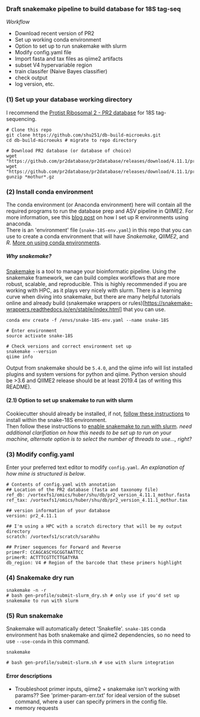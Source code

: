 ### Draft snakemake pipeline to build database for 18S tag-seq

_Workflow_
* Download recent version of PR2
* Set up working conda environment
* Option to set up to run snakemake with slurm
* Modify config.yaml file
* Import fasta and tax files as qiime2 artifacts
* subset V4 hypervariable region
* train classifer (Naive Bayes classifier)
* check output
* log version, etc.


### (1) Set up your database working directory
I recommend the [Protist Ribosomal 2 - PR2 database](https://github.com/pr2database/pr2database) for 18S tag-sequencing.

```
# Clone this repo
git clone https://github.com/shu251/db-build-microeuks.git
cd db-build-microeuks # migrate to repo directory

# Download PR2 database (or database of choice)
wget "https://github.com/pr2database/pr2database/releases/download/4.11.1/pr2_version_4.11.1_mothur.tax.gz"
wget "https://github.com/pr2database/pr2database/releases/download/4.11.1/pr2_version_4.11.1_mothur.fasta.gz"
gunzip *mothur*.gz
```

### (2) Install conda environment

The conda environment (or Anaconda environment) here will contain all the required programs to run the database prep and ASV pipeline in QIIME2. For more information, see this [blog post](https://alexanderlabwhoi.github.io/post/anaconda-r-sarah/) on how I set up R environments using anaconda.  
There is an 'environment' file (```snake-18S-env.yaml```) in this repo that you can use to create a conda environment that will have *Snakemake*, *QIIME2*, and *R*. [More on using conda environments](https://docs.conda.io/projects/conda/en/latest/user-guide/tasks/manage-environments.html).  

##### _Why snakemake?_
[Snakemake](https://snakemake.readthedocs.io/en/stable/index.html) is a tool to manage your bioinformatic pipeline. Using the snakemake framework, we can build complex workflows that are more robust, scalable, and reproducible. This is highly recommended if you are working with HPC, as it plays very nicely with slurm. There is a learning curve when diving into snakemake, but there are many helpful tutorials online and already build (snakemake wrappers or rules)[https://snakemake-wrappers.readthedocs.io/en/stable/index.html] that you can use.

```
conda env create -f /envs/snake-18S-env.yaml --name snake-18S 

# Enter environment
source activate snake-18S

# Check versions and correct environment set up
snakemake --version
qiime info
```
Output from snakemake should be ```5.4.0```, and the qiime info will list installed plugins and system versions for python and qiime. Python version should be >3.6 and QIIME2 release should be at least 2019.4 (as of writing this README).

#### (2.1) Option to set up snakemake to run with slurm
Cookiecutter should already be installed, if not, [follow these instructions](https://cookiecutter.readthedocs.io/en/latest/installation.html) to install within the snake-18S environment.   
Then follow these instructions to [enable snakemake to run with slurm](https://github.com/Snakemake-Profiles/generic).
_need additional clarifiation on how this needs to be set up to run on your machine, alternate option is to select the number of threads to use..., right?_

### (3) Modify config.yaml


Enter your preferred text editor to modify ```config.yaml```. _An explanation of how mine is structured is below_.

```
# Contents of config.yaml with annotation
## Location of the PR2 database (fasta and taxonomy file)
ref_db: /vortexfs1/omics/huber/shu/db/pr2_version_4.11.1_mothur.fasta
ref_tax: /vortexfs1/omics/huber/shu/db/pr2_version_4.11.1_mothur.tax

## version information of your database
version: pr2_4.11.1

## I'm using a HPC with a scratch directory that will be my output directory
scratch: /vortexfs1/scratch/sarahhu

## Primer sequences for Forward and Reverse
primerF: CCAGCASCYGCGGTAATTCC
primerR: ACTTTCGTTCTTGATYRA
db_region: V4 # Region of the barcode that these primers highlight
```

### (4) Snakemake dry run

```
snakemake -n -r
# bash gen-profile/submit-slurm_dry.sh # only use if you'd set up snakemake to run with slurm

```


### (5) Run snakemake
Snakemake will automatically detect 'Snakefile'. ```snake-18S``` conda environment has both snakemake and qiime2 dependencies, so no need to use ```--use-conda``` in this command.
```
snakemake

# bash gen-profile/submit-slurm.sh # use with slurm integration
```

#### **Error descriptions**
* Troubleshoot primer inputs, qiime2 + snakemake isn't working with params?? See 'primer-param-err.txt' for ideal version of the subset command, where a user can specify primers in the config file. 
* memory requests

